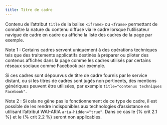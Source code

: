 ```yaml
---
title: Titre de cadre
---
```


Contenu de l’attribut `title` de la balise `<iframe>` ou `<frame>` permettant de connaître la nature du contenu diffusé via le cadre lorsque l’utilisateur navigue de cadre en cadre ou affiche la liste des cadres de la page par exemple.

Note 1 : Certains cadres servent uniquement à des opérations techniques tels que des traitements applicatifs destinés à préparer ou piloter des contenus affichés dans la page comme les cadres utilisés par certains réseaux sociaux comme Facebook par exemple.

Si ces cadres sont dépourvus de titre de cadre fournis par le service distant, ou si les titres de cadres sont jugés non pertinents, des mentions génériques peuvent être utilisées, par exemple `title="contenus techniques Facebook"`.

Note 2 : Si cela ne gêne pas le fonctionnement de ce type de cadre, il est possible de les rendre indisponibles aux technologies d’assistance en utilisant l’attribut WAI-ARIA `aria-hidden="true"`. Dans ce cas le {% crit 2.1 %} et le {% crit 2.2 %} seront non applicables.
